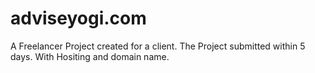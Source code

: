 # adviseyogi.com

A Freelancer Project created for a client. The Project submitted within 5 days. With Hositing and domain name.
